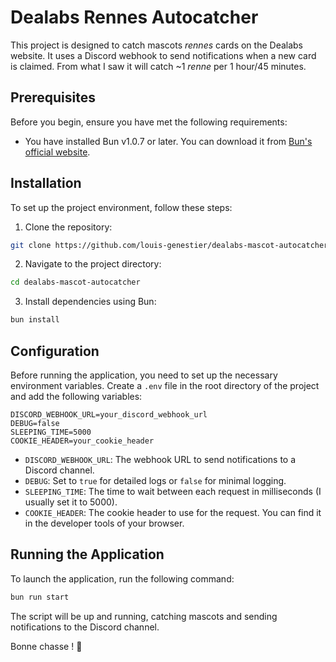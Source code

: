 # Dealabs Rennes Autocatcher

This project is designed to catch mascots _rennes_ cards on the Dealabs website. It uses a Discord webhook to send notifications when a new card is claimed. From what I saw it will catch ~1 _renne_ per 1 hour/45 minutes.

## Prerequisites

Before you begin, ensure you have met the following requirements:

- You have installed Bun v1.0.7 or later. You can download it from [Bun's official website](https://bun.sh).

## Installation

To set up the project environment, follow these steps:

1. Clone the repository:

```bash
git clone https://github.com/louis-genestier/dealabs-mascot-autocatcher.git
```

2. Navigate to the project directory:

```bash
cd dealabs-mascot-autocatcher
```

3. Install dependencies using Bun:

```bash
bun install
```

## Configuration

Before running the application, you need to set up the necessary environment variables. Create a `.env` file in the root directory of the project and add the following variables:

```env
DISCORD_WEBHOOK_URL=your_discord_webhook_url
DEBUG=false
SLEEPING_TIME=5000
COOKIE_HEADER=your_cookie_header
```

- `DISCORD_WEBHOOK_URL`: The webhook URL to send notifications to a Discord channel.
- `DEBUG`: Set to `true` for detailed logs or `false` for minimal logging.
- `SLEEPING_TIME`: The time to wait between each request in milliseconds (I usually set it to 5000).
- `COOKIE_HEADER`: The cookie header to use for the request. You can find it in the developer tools of your browser.

## Running the Application

To launch the application, run the following command:

```bash
bun run start
```

The script will be up and running, catching mascots and sending notifications to the Discord channel.

Bonne chasse ! 🦌
